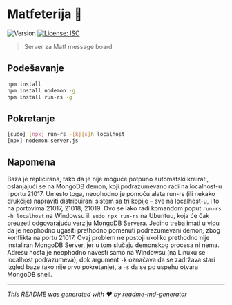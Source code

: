 # Matfeterija 👋
![Version](https://img.shields.io/badge/version-1.0.0-blue.svg?cacheSeconds=2592000)
[![License: ISC](https://img.shields.io/badge/License-ISC-yellow.svg)](#)

> Server za Matf message board

## Podešavanje

```sh
npm install
npm install nodemon -g
npm install run-rs -g
```

## Pokretanje

```sh
[sudo] [npx] run-rs -[k][s]h localhost
[npx] nodemon server.js
```

## Napomena

Baza je replicirana, tako da je nije moguće potpuno automatski kreirati, oslanjajući se na MongoDB demon, koji podrazumevano radi na localhost-u i portu 21017. Umesto toga, neophodno je pomoću alata run-rs (ili nekako drukčije) napraviti distribuirani sistem sa tri kopije – sve na localhost-u, i to na portovima 21017, 21018, 21019. Ovo se lako radi komandom poput `run-rs -h localhost` na Windowsu ili `sudo npx run-rs` na Ubuntuu, koja će čak preuzeti odgovarajuću verziju MongoDB Servera. Jedino treba imati u vidu da je neophodno ugasiti prethodno pomenuti podrazumevani demon, zbog konflikta na portu 21017. Ovaj problem ne postoji ukoliko prethodno nije instaliran MongoDB Server, jer u tom slučaju demonskog procesa ni nema. Adresu hosta je neophodno navesti samo na Windowsu (na Linuxu se localhost podrazumeva), dok argument `-k` označava da se zadržava stari izgled baze (ako nije prvo pokretanje), a `-s` da se po uspehu otvara MongoDB shell.

***
_This README was generated with ❤️ by [readme-md-generator](https://github.com/kefranabg/readme-md-generator)_
